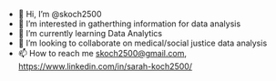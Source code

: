 - 👋 Hi, I’m @skoch2500
- 👀 I’m interested in gatherthing information for data analysis
- 🌱 I’m currently learning Data Analytics
- 💞️ I’m looking to collaborate on medical/social justice data analysis
- 📫 How to reach me skoch2500@gmail.com, https://www.linkedin.com/in/sarah-koch2500/

<!---
skoch2500/skoch2500 is a ✨ special ✨ repository because its `README.md` (this file) appears on your GitHub profile.
You can click the Preview link to take a look at your changes.
--->
